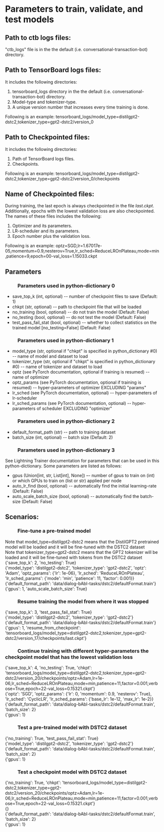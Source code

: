 # Parameters to train, validate, and test models 
## Path to ctb logs files:
"ctb_logs" file is in the the default (i.e.  conversational-transaction-bot) directory.
## Path to TensorBoard logs files:
It includes the following directories:
1. tensorboard_logs directory in the the default (i.e.  conversational-transaction-bot) directory.
1. Model-type and tokenizer-type.
1. A unique version number that increases every time training is done.   

Following is an example: tensorboard_logs/model_type=distilgpt2-dstc2,tokenizer_type=gpt2-dstc2/version_0
## Path to Checkpointed files:
It includes the following directories:
1. Path of TensorBoard logs files.
1. Checkpoints.   

Following is an example: tensorboard_logs/model_type=distilgpt2-dstc2,tokenizer_type=gpt2-dstc2/version_0/checkpoints   
## Name of Checkpointed files:
During training, the last epoch is always checkpointed in the file *last.ckpt*. 
Additionally, epochs with the lowest validation loss are also checkpointed. The
names of these files includes the following:
1. Optimizer and its parameters.
1. LR-scheduler and its parameters.
1. Epoch number plus the validation loss.    

Following is an example: optz=SGD,lr=1.67017e-05,momentum=0.9,nesterov=True,lr_sched=ReduceLROnPlateau,mode=min,patience=9,epoch=00-val_loss=1.15033.ckpt   
## Parameters
### &emsp; &emsp; Parameters used in python-dictionary 0   
* save_top_k (int, optional) -- number of checkpoint files to save (Default: 1)   
* chkpt (str, optional) -- path to checkpoint file that will be loaded   
* no_training (bool, optional) -- do not train the model (Default: False) 
* no_testing (bool, optional) -- do not test the model (Default: False)   
* test_pass_fail_stat (bool, optional) --  whether to collect statistics on the trained model \[no_testing=False] (Default: False)
### &emsp; &emsp; Parameters used in python-dictionary 1   
* model_type (str, optional if "chkpt" is specified in python_dictionary #0) -- name of model and dataset to load   
* tokenizer_type (str, optional if "chkpt" is specified in python_dictionary #0) -- name of tokenizer and dataset to load   
* optz (see PyTorch documentation, optional if training is resumed) -- name of optimizer   
* optz_params (see PyTorch documentation, optional if training is resumed) -- hyper-parameters of optimizer EXCLUDING "params"   
* lr_sched (see PyTorch documentation, optional) -- hyper-parameters of lr-scheduler   
* lr_sched_params (see PyTorch documentation, optional) -- hyper-parameters of scheduler EXCLUDING "optimizer"      
### &emsp; &emsp; Parameters used in python-dictionary 2   
* default_format_path (str) -- path to training dataset  
* batch_size (int, optional) -- batch size (Default: 2)  
### &emsp; &emsp; Parameters used in python-dictionary 3
See Lightning Trainer documentation for parameters that can be used in this python-dictionary. Some parameters are listed as follows:   
* gpus (Union\[int, str, List\[int], None]) –- number of gpus to train on (int) or which GPUs to train on (list or str) applied per node   
* auto_lr_find (bool, optional) -- automatically find the initial learning-rate (Default: False)   
* auto_scale_batch_size (bool, optional) -- automatically find the batch-size (Default: False)   
## Scenarios:
### &emsp; &emsp; Fine-tune a pre-trained model
Note that model_type=distilgpt2-dstc2 means that the DistilGPT2 pretrained model will be loaded and it will be fine-tuned with the DSTC2 dataset   
Note that tokenizer_type=gpt2-dstc2 means that the GPT2 tokenizer will be loaded and it will be fine-tuned with tokens from the DSTC2 dataset   
{'save_top_k': 2, 'no_testing': True}   
{'model_type': 'distilgpt2-dstc2', 'tokenizer_type': 'gpt2-dstc2', 'optz': 'Adam', 'optz_params': {'lr': 1e-06}, 'lr_sched': 'ReduceLROnPlateau', 'lr_sched_params': {'mode': 'min', 'patience': 11, 'factor': 0.001}}   
{'default_format_path': 'data/dialog-bAbI-tasks/dstc2/defaultFormat.train'}   
{'gpus': 1, 'auto_scale_batch_size': True}   
### &emsp; &emsp; Resume training the model from where it was stopped
{'save_top_k': 3, 'test_pass_fail_stat': True}     
{'model_type': 'distilgpt2-dstc2', 'tokenizer_type': 'gpt2-dstc2'}       
{'default_format_path': 'data/dialog-bAbI-tasks/dstc2/defaultFormat.train'}   
{'gpus': 1, 'resume_from_checkpoint': 'tensorboard_logs/model_type=distilgpt2-dstc2,tokenizer_type=gpt2-dstc2/version_17/checkpoints/last.ckpt'}   
### &emsp; &emsp; Continue training with different hyper-parameters the checkpoint model that has the lowest validation loss
{'save_top_k': 4, 'no_testing': True, 'chkpt': 'tensorboard_logs/model_type=distilgpt2-dstc2,tokenizer_type=gpt2-dstc2/version_20/checkpoints/optz=Adam,lr=1e-06,lr_sched=ReduceLROnPlateau,mode=min,patience=11,factor=0.001,verbose=True,epoch=22-val_loss=0.15321.ckpt'}    
{'optz': 'SGD', 'optz_params': {'lr': 0, 'momentum': 0.9, 'nesterov': True}, 'lr_sched': 'CyclicLR', 'lr_sched_params': {'base_lr': 1e-12, 'max_lr': 1e-2}}   
{'default_format_path': 'data/dialog-bAbI-tasks/dstc2/defaultFormat.train', 'batch_size': 2}   
{'gpus': 1}   
### &emsp; &emsp; Test a pre-trained model with DSTC2 dataset
{'no_training': True, 'test_pass_fail_stat': True}    
{'model_type': 'distilgpt2-dstc2', 'tokenizer_type': 'gpt2-dstc2'}    
{'default_format_path': 'data/dialog-bAbI-tasks/dstc2/defaultFormat.train', 'batch_size': 2}   
{'gpus': 1}   
### &emsp; &emsp; Test a checkpoint model with DSTC2 dataset
{'no_training': True, 'chkpt': 'tensorboard_logs/model_type=distilgpt2-dstc2,tokenizer_type=gpt2-dstc2/version_20/checkpoints/optz=Adam,lr=1e-06,lr_sched=ReduceLROnPlateau,mode=min,patience=11,factor=0.001,verbose=True,epoch=22-val_loss=0.15321.ckpt'}   
{}   
{'default_format_path': 'data/dialog-bAbI-tasks/dstc2/defaultFormat.train', 'batch_size': 2}   
{'gpus': 1}   
